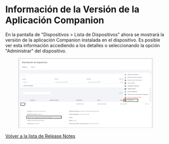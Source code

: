 # Información de la Versión de la Aplicación Companion

En la pantalla de "Dispositivos > Lista de Dispositivos" ahora se mostrará la versión de la aplicación Companion instalada en el dispositivo. Es posible ver esta información accediendo a los detalles o seleccionando la opción "Administrar" del dispositivo.

<figure><img src="../../.gitbook/assets/image (184).png" alt=""><figcaption></figcaption></figure>

[Volver a la lista de Release Notes](./)&#x20;
